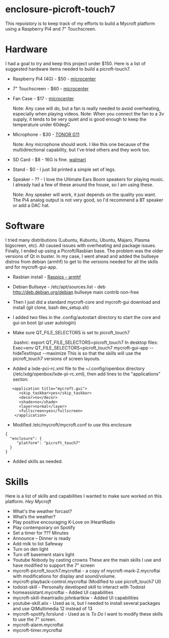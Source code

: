 # enclosure-picroft-touch7
This repoistory is to keep track of my efforts to build a Mycroft platform using a Raspberry Pi4 and 7" Touchscreen.

# Hardware
I had a goal to try and keep this project under $150.
Here is a list of suggested hardware items needed to build a picroft-touch7.
- Raspberry Pi4 (4G) - $50 - [microcenter](https://www.microcenter.com/product/609038/raspberry-pi-4-model-b---4gb-ddr4)
- 7" Touchscreen - $60 - [microcenter](https://www.microcenter.com/product/613541/element-14-7-pi-touchscreen-lcd-display)
- Fan Case - $17 - [microcenter](https://www.microcenter.com/product/610384/micro-connectors-acrylic-stackable-raspberry-pi-4-case-with-power-adapter-and-fan)

  Note: Any case will do, but a fan is really needed to avoid overheating, especially when playing videos.
  Note: When you connect the fan to a 3v supply, it tends to be very quiet and is good enough to keep the temperature under 60degC
- Microphone - $30 - [TONOR G11](https://www.tonormic.com/products/tonor-g11-conference-usb-microphone)

  Note: Any microphone should work.  I like this one because of the multidirectional capability, but I've tried others and they work too.
- SD Card - $8 - 16G is fine. [walmart](https://www.walmart.com/ip/SanDisk-Imaging-Ultra-microSDHC-16GB-UHS-I-Memory-Card/46700581)
- Stand - $0 - I just 3d printed a simple set of legs.
- Speaker - ?? - I love the Ultimate Ears Boom speakers for playing music.  I already had a few of these around the house, so I am using these.

  Note: Any speaker will work, it just depends on the quality you want.  The Pi4 analog output is not very good, so I'd recommend a BT speaker or add a DAC hat.
  
# Software
I tried many distributions (Lubuntu, Kubuntu, Ubuntu, Majaro, Plasma bigscreen, etc).  All caused issues with overheating and package issues.
Finally, I ended up using a Picroft/Rasbian base.  The problem was the older versions of Qt in buster.  In my case, I went ahead and added the bullseye distros from debian (armhf) to get to the versions needed for all the skills and for mycroft-gui-app.
- Rasbian install - [Raspios - armhf](https://downloads.raspberrypi.org/raspios_full_armhf_latest)
- Debian Bullseye - /etc/apt/sources.list - deb http://deb.debian.org/debian bullseye main contrib non-free
- Then I just did a standard mycroft-core and mycroft-gui download and install (git clone, bash dev_setup.sh)
- I added two files in the .config/autostart directory to start the core and gui on boot (pi user autologin)
- Make sure QT_FILE_SELECTORS is set to picroft_touch7 

  .bashrc: export QT_FILE_SELECTORS=picroft_touch7
  In desktop files: Exec=env QT_FILE_SELECTORS=picroft_touch7 mycroft-gui-app --hideTextInput --maximize
  This is so that the skills will use the picroft_touch7 versions of screen layouts.
- Added a lxde-pci-rc.xml file to the ~/.config/openbox directory (/etc/xdg/openbox/lxde-pi-rc.xml), then add lines to the "applications" secton:
```
   <application title="mycroft.gui">
      <skip_taskbar>yes</skip_taskbar>
      <decor>no</decor>
      <shade>no</shade>
      <layer>normal</layer>
      <fullscreen>yes</fullscreen>
    </application>
```
- Modified /etc/mycroft/mycroft.conf to use this enclosure
```
{
  "enclosure": {
     "platform": "picroft_touch7"
  }
}
```

- Added skills as needed.

# Skills
Here is a list of skills and capabilities I wanted to make sure worked on this platform.
*Hey Mycroft*
- What's the weather forcast?
- What’s the weather?
- Play positive encouraging K-Love on IHeartRadio
- Play contemporary on Spotify
- Set a timer for ??? Minutes
- Announce – Dinner is ready
- Add milk to list Safeway
- Turn on den light
- Turn off basement stairs light
- Youtube Nobody by casting crowns
These are the main skills I use and have modified to support the 7" screen
- mycroft-picroft_touch7.mycroftai - a copy of mycroft-mark-2.mycroftai with modifications for display and sound/volume.
- mycroft-playback-control.mycroftai (Modified to use picroft_touch7 UI)
- todoist-skill - Personally developed skill to interact with Todoist
- homeassistant.mycroftai - Added UI capabilities
- mycroft-skill-iheartradio.johnbartkiw - Added UI capabilities
- youtube-skill.aiix - Used as is, but I needed to install several packages and use QtMultimedia 12 instead of 13
- mycroft-spotify.forslund - Used as is
*To Do*
I want to modify these skills to use the 7" screen.
- mycroft-alarm.mycroftai
- mycroft-timer.mycroftai
